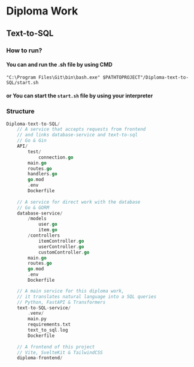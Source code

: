 # Diploma Work

## Text-to-SQL

### How to run?
#### You can and run the .sh file by using CMD
```shell
"C:\Program Files\Git\bin\bash.exe" $PATHTOPROJECT"/Diploma-text-to-SQL/start.sh
```
#### or You can start the ```start.sh``` file by using your interpreter


### Structure

```go
Diploma-text-to-SQL/
	// A service that accepts requests from frontend 
	// and links database-service and text-to-sql
	// Go & Gin
    API/
        test/
            connection.go
        main.go
        routes.go
        handlers.go
        go.mod
        .env
        Dockerfile
	
	// A service for direct work with the database
	// Go & GORM
    database-service/
        /models
            user.go
            item.go
        /controllers
            itemController.go
            userController.go
            customController.go
        main.go
        routes.go
        go.mod
        .env
        Dockerfile

	// A main service for this diploma work, 
	// it translates natural language into a SQL queries
	// Python, FastAPI & Transformers
    text-to-SQL-service/
        .venv/
        main.py
        requirements.txt
        text_to_sql.log
        Dockerfile
	
	// A frontend of this project
	// Vite, SvelteKit & TailwindCSS
    diploma-frontend/
```
